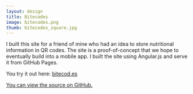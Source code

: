 ```yaml
---
layout: design
title: Bitecodes
image: bitecodes.png
thumb: bitecodes_square.jpg
---
```

I built this site for a friend of mine who had an idea to store nutritional information in QR codes. The site is a proof-of-concept that we hope to eventually build into a mobile app. I built the site using Angular.js and serve it from GitHub Pages.

You try it out here: [bitecod.es](http://bitecod.es)

[You can view the source on GitHub.](https://github.com/jkloosterman/qr_nutrition/tree/gh-pages-dev)
